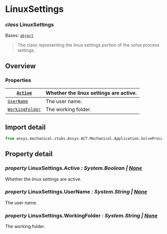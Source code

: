 # LinuxSettings

### *class* LinuxSettings

Bases: [`object`](https://docs.python.org/3/library/functions.html#object)

> The class representing the linux settings portion of the solve process settings.

> <!-- !! processed by numpydoc !! -->

## Overview

### Properties

| [`Active`](#LinuxSettings.Active)               | Whether the linux settings are active.   |
|-------------------------------------------------|------------------------------------------|
| [`UserName`](#LinuxSettings.UserName)           | The user name.                           |
| [`WorkingFolder`](#LinuxSettings.WorkingFolder) | The working folder.                      |

## Import detail

```python
from ansys.mechanical.stubs.Ansys.ACT.Mechanical.Application.SolveProcessSettings import LinuxSettings
```

## Property detail

### *property* LinuxSettings.Active *: System.Boolean | [None](https://docs.python.org/3/library/constants.html#None)*

Whether the linux settings are active.

<!-- !! processed by numpydoc !! -->

### *property* LinuxSettings.UserName *: System.String | [None](https://docs.python.org/3/library/constants.html#None)*

The user name.

<!-- !! processed by numpydoc !! -->

### *property* LinuxSettings.WorkingFolder *: System.String | [None](https://docs.python.org/3/library/constants.html#None)*

The working folder.

<!-- !! processed by numpydoc !! -->
